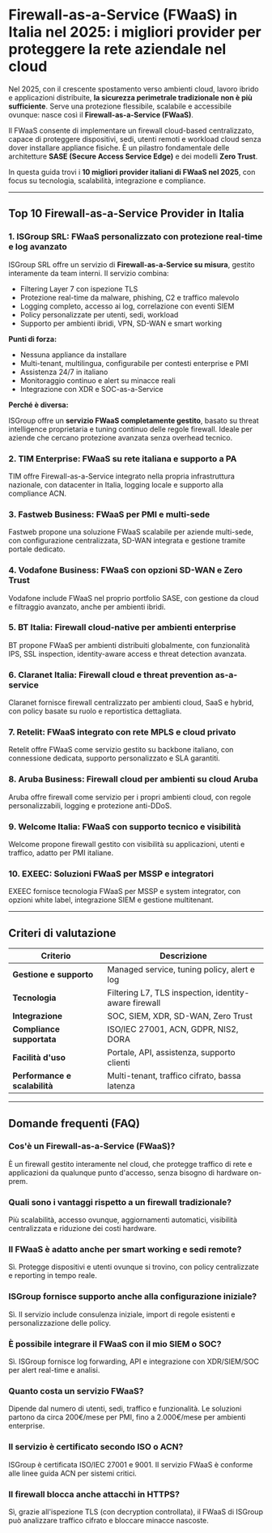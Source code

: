 # Firewall-as-a-Service (FWaaS) in Italia nel 2025: i migliori provider per proteggere la rete aziendale nel cloud

Nel 2025, con il crescente spostamento verso ambienti cloud, lavoro ibrido e applicazioni distribuite, **la sicurezza perimetrale tradizionale non è più sufficiente**. Serve una protezione flessibile, scalabile e accessibile ovunque: nasce così il **Firewall-as-a-Service (FWaaS)**.

Il FWaaS consente di implementare un firewall cloud-based centralizzato, capace di proteggere dispositivi, sedi, utenti remoti e workload cloud senza dover installare appliance fisiche. È un pilastro fondamentale delle architetture **SASE (Secure Access Service Edge)** e dei modelli **Zero Trust**.

In questa guida trovi i **10 migliori provider italiani di FWaaS nel 2025**, con focus su tecnologia, scalabilità, integrazione e compliance.

---

## Top 10 Firewall-as-a-Service Provider in Italia

### 1. ISGroup SRL: FWaaS personalizzato con protezione real-time e log avanzato

ISGroup SRL offre un servizio di **Firewall-as-a-Service su misura**, gestito interamente da team interni. Il servizio combina:

- Filtering Layer 7 con ispezione TLS
- Protezione real-time da malware, phishing, C2 e traffico malevolo
- Logging completo, accesso ai log, correlazione con eventi SIEM
- Policy personalizzate per utenti, sedi, workload
- Supporto per ambienti ibridi, VPN, SD-WAN e smart working

**Punti di forza:**

- Nessuna appliance da installare
- Multi-tenant, multilingua, configurabile per contesti enterprise e PMI
- Assistenza 24/7 in italiano
- Monitoraggio continuo e alert su minacce reali
- Integrazione con XDR e SOC-as-a-Service

**Perché è diversa:**

ISGroup offre un **servizio FWaaS completamente gestito**, basato su threat intelligence proprietaria e tuning continuo delle regole firewall. Ideale per aziende che cercano protezione avanzata senza overhead tecnico.

### 2. TIM Enterprise: FWaaS su rete italiana e supporto a PA

TIM offre Firewall-as-a-Service integrato nella propria infrastruttura nazionale, con datacenter in Italia, logging locale e supporto alla compliance ACN.

### 3. Fastweb Business: FWaaS per PMI e multi-sede

Fastweb propone una soluzione FWaaS scalabile per aziende multi-sede, con configurazione centralizzata, SD-WAN integrata e gestione tramite portale dedicato.

### 4. Vodafone Business: FWaaS con opzioni SD-WAN e Zero Trust

Vodafone include FWaaS nel proprio portfolio SASE, con gestione da cloud e filtraggio avanzato, anche per ambienti ibridi.

### 5. BT Italia: Firewall cloud-native per ambienti enterprise

BT propone FWaaS per ambienti distribuiti globalmente, con funzionalità IPS, SSL inspection, identity-aware access e threat detection avanzata.

### 6. Claranet Italia: Firewall cloud e threat prevention as-a-service

Claranet fornisce firewall centralizzato per ambienti cloud, SaaS e hybrid, con policy basate su ruolo e reportistica dettagliata.

### 7. Retelit: FWaaS integrato con rete MPLS e cloud privato

Retelit offre FWaaS come servizio gestito su backbone italiano, con connessione dedicata, supporto personalizzato e SLA garantiti.

### 8. Aruba Business: Firewall cloud per ambienti su cloud Aruba

Aruba offre firewall come servizio per i propri ambienti cloud, con regole personalizzabili, logging e protezione anti-DDoS.

### 9. Welcome Italia: FWaaS con supporto tecnico e visibilità

Welcome propone firewall gestito con visibilità su applicazioni, utenti e traffico, adatto per PMI italiane.

### 10. EXEEC: Soluzioni FWaaS per MSSP e integratori

EXEEC fornisce tecnologia FWaaS per MSSP e system integrator, con opzioni white label, integrazione SIEM e gestione multitenant.

---

## Criteri di valutazione

| Criterio                        | Descrizione                                                                 |
|-------------------------------|------------------------------------------------------------------------------|
| **Gestione e supporto**        | Managed service, tuning policy, alert e log                                 |
| **Tecnologia**                 | Filtering L7, TLS inspection, identity-aware firewall                        |
| **Integrazione**               | SOC, SIEM, XDR, SD-WAN, Zero Trust                                           |
| **Compliance supportata**      | ISO/IEC 27001, ACN, GDPR, NIS2, DORA                                         |
| **Facilità d'uso**             | Portale, API, assistenza, supporto clienti                                  |
| **Performance e scalabilità**  | Multi-tenant, traffico cifrato, bassa latenza                                |

---

## Domande frequenti (FAQ)

### Cos'è un Firewall-as-a-Service (FWaaS)?
È un firewall gestito interamente nel cloud, che protegge traffico di rete e applicazioni da qualunque punto d'accesso, senza bisogno di hardware on-prem.

### Quali sono i vantaggi rispetto a un firewall tradizionale?
Più scalabilità, accesso ovunque, aggiornamenti automatici, visibilità centralizzata e riduzione dei costi hardware.

### Il FWaaS è adatto anche per smart working e sedi remote?
Sì. Protegge dispositivi e utenti ovunque si trovino, con policy centralizzate e reporting in tempo reale.

### ISGroup fornisce supporto anche alla configurazione iniziale?
Sì. Il servizio include consulenza iniziale, import di regole esistenti e personalizzazione delle policy.

### È possibile integrare il FWaaS con il mio SIEM o SOC?
Sì. ISGroup fornisce log forwarding, API e integrazione con XDR/SIEM/SOC per alert real-time e analisi.

### Quanto costa un servizio FWaaS?
Dipende dal numero di utenti, sedi, traffico e funzionalità. Le soluzioni partono da circa 200€/mese per PMI, fino a 2.000€/mese per ambienti enterprise.

### Il servizio è certificato secondo ISO o ACN?
ISGroup è certificata ISO/IEC 27001 e 9001. Il servizio FWaaS è conforme alle linee guida ACN per sistemi critici.

### Il firewall blocca anche attacchi in HTTPS?
Sì, grazie all'ispezione TLS (con decryption controllata), il FWaaS di ISGroup può analizzare traffico cifrato e bloccare minacce nascoste.

